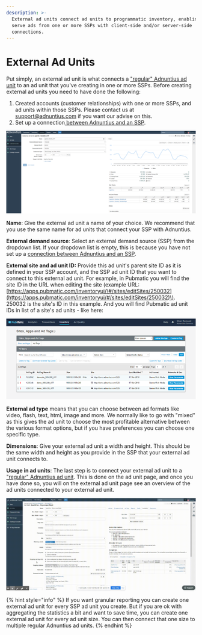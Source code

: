 ```yaml
---
description: >-
  External ad units connect ad units to programmatic inventory, enabling you to
  serve ads from one or more SSPs with client-side and/or server-side
  connections.
---
```


# External Ad Units

Put simply, an external ad unit is what connects a ["regular" Adnuntius ad unit](./#ad-units) to an ad unit that you've creating in one or more SSPs. Before creating external ad units you need to have done the following: 

1. Created accounts \(customer relationships\) with one or more SSPs, and ad units within those SSPs. Please contact us at [support@adnuntius.com](mailto:support@adnuntius.com) if you want our advise on this. 
2. Set up a connection[ between Adnuntius and an SSP](../admin/#external-demand-sources).

![External ad unit example](../../../.gitbook/assets/201811-inventory-external-ad-unit.png)

**Name**: Give the external ad unit a name of your choice. We recommend that you use the same name for ad units that connect your SSP with Adnuntius. 

**External demand source**: Select an external demand source \(SSP\) from the dropdown list. If your dropdown list is empty, this is because you have not set up a [connection between Adnuntius and an SSP](../admin/#external-demand-sources).

**External site and ad unit ID:** Provide this ad unit's parent site ID as it is defined in your SSP account, and the SSP ad unit ID that you want to connect to this external ad unit. For example, in Pubmatic you will find the site ID in the URL when editing the site \(example URL: [https://apps.pubmatic.com/inventoryui/\#/sites/editSites/250032](https://apps.pubmatic.com/inventoryui/#/sites/editSites/250032)\). 250032 is the site's ID in this example. And you will find Pubmatic ad unit IDs in list of a site's ad units - like here: 

![Pubmatic ad unit IDs are found in the leftmost column \(7 digit number\).](../../../.gitbook/assets/201811-inventory-pubmatic-ad-unit.png)

**External ad type** means that you can choose between ad formats like video, flash, text, html, image and more. We normally like to go with "mixed" as this gives the ad unit to choose the most profitable alternative between the various format options, but if you have preferences you can choose one specific type. 

**Dimensions**: Give your external ad unit a width and height. This should be the same width and height as you provide in the SSP that your external ad unit connects to. 

**Usage in ad units**: The last step is to connect your external ad unit to a ["regular" Adnuntius ad unit](./#ad-units). This is done on the ad unit page, and once you have done so, you will on the external ad unit page see an overview of the ad units connected to your external ad unit. 

![Connecting an ad unit to an external ad unit is done from the ad unit page.](../../../.gitbook/assets/202003-connecting-extau-to-au.gif)

{% hint style="info" %}
If you want granular reporting you can create one external ad unit for every SSP ad unit you create. But if you are ok with aggregating the statistics a bit and want to save time, you can create one external ad unit for every ad unit size. You can then connect that one size to multiple regular Adnuntius ad units. 
{% endhint %}

